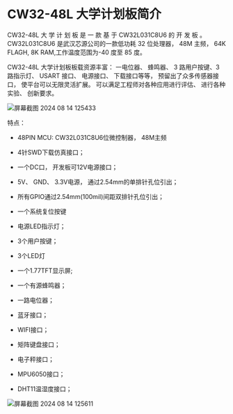 # CW32-48L 大学计划板简介

CW32-48L 大 学 计 划 板 是 一 款 基 于 CW32L031C8U6 的 开 发 板 。CW32L031C8U6 是武汉芯源公司的一款低功耗 32 位处理器， 48M 主频， 64K FLAGH, 8K RAM,工作温度范围为-40 度至 85 度。

CW32-48L 大学计划板板载资源丰富： 一电位器、 蜂鸣器、 3 路用户按键、3 路指示灯、 USART 接口、 电源接口、 下载接口等等， 预留出了众多传感器接口， 使平台可以无限灵活扩展。 可以满足工程师对各种应用进行评估、 进行各种实验、 创新要求。

![屏幕截图 2024 08 14 125433](https://img.picgo.net/2024/08/14/-2024-08-14-125433e5d72ad99469c17b.png)

特点：

- 48PIN MCU: CW32L031C8U6位微控制器， 48M主频

- 4针SWD下载仿真接口；

- 一个DC口， 开发板可12V电源接口；

- 5V、 GND、 3.3V电源， 通过2.54mm的单排针孔位引出；

- 所有GPIO通过2.54mm(100mil)间距双排针孔位引出；

-  一个系统复位按键

- 电源LED指示灯；

- 3个用户按键；

- 3个LED灯

- 一个1.77TFT显示屏;

-  一个有源蜂鸣器；

-  一路电位器；

- 蓝牙接口；

- WIFI接口；

- 矩阵键盘接口；

- 电子秤接口；

- MPU6050接口；

- DHT11温湿度接口；

![屏幕截图 2024 08 14 125611](https://img.picgo.net/2024/08/14/-2024-08-14-12561199c11671220a8a44.png)
